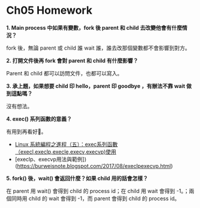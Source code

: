 # Ch05 Homework

**1. Main process 中如果有變數，fork 後 parent 和 child 去改變他會有什麼情況？**

fork 後，無論 parent 或 child 誰 wait 誰，誰去改那個變數都不會影響到對方。

**2. 打開文件後再 fork 會對 parent 和 child 有什麼影響？**

Parent 和 child 都可以訪問文件，也都可以寫入。

**3. 承上題，如果想要 child 印 hello，parent 印 goodbye ，有辦法不靠 wait 做到這點嗎？**

沒有想法。

**4. exec() 系列函數的意義？**

有用到再看好🤪。
- [Linux 系統編程之進程（五）：exec系列函數（execl,execlp,execle,execv,execvp)使用](https://jasonblog.github.io/note/linux_system/linuxxi_tong_bian_cheng_zhi_jin_cheng_ff08_wu_ff09.html)
- [execlp、execvp用法與範例])(https://burweisnote.blogspot.com/2017/08/execlpexecvp.html)

**5. fork() 後，wait() 會返回什麼？如果 child 用的話會怎樣？**

在 parent 用 wait() 會得到 child 的 process id；在 child 用 wait 會得到 -1。；兩個同時用 child 的 wait 會得到 -1，而 parent 會得到 child 的 process id。
